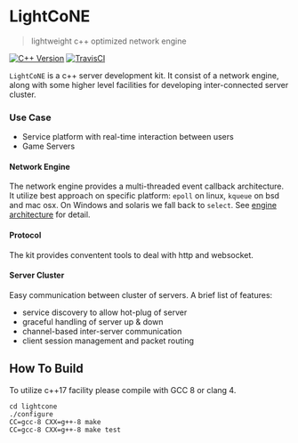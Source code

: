 # LightCoNE
> lightweight c++ optimized network engine

[![C++ Version][cpp-image]][cpp-url]
[![TravisCI][travis-image]][travis-url]

`LightCoNE` is a c++ server development kit. It consist of a network engine, along with some higher level facilities for
developing inter-connected server cluster.

### Use Case
- Service platform with real-time interaction between users
- Game Servers

#### Network Engine
The network engine provides a multi-threaded event callback architecture. It utilize best approach on specific platform:
`epoll` on linux, `kqueue` on bsd and mac osx. On Windows and solaris we fall back to `select`. See
[engine architecture](doc/engine.md) for detail.

#### Protocol
The kit provides conventent tools to deal with http and websocket.

#### Server Cluster
Easy communication between cluster of servers. A brief list of features:
- service discovery to allow hot-plug of server
- graceful handling of server up & down
- channel-based inter-server communication
- client session management and packet routing

## How To Build
To utilize c++17 facility please compile with GCC 8 or clang 4.
```
cd lightcone
./configure
CC=gcc-8 CXX=g++-8 make
CC=gcc-8 CXX=g++-8 make test
```

<!-- Markdown link & img dfn's -->
[cpp-image]: https://img.shields.io/badge/c%2B%2B-17-blue.svg
[cpp-url]: https://en.wikipedia.org/wiki/C%2B%2B14
[travis-image]: https://travis-ci.org/shadow-paw/lightcone.svg?branch=master
[travis-url]: https://travis-ci.org/shadow-paw/lightcone
